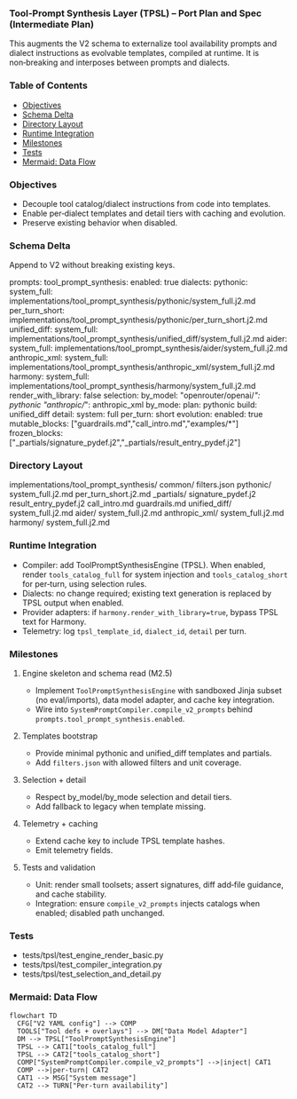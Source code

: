 ### Tool‑Prompt Synthesis Layer (TPSL) – Port Plan and Spec (Intermediate Plan)

This augments the V2 schema to externalize tool availability prompts and dialect instructions as evolvable templates, compiled at runtime. It is non‑breaking and interposes between prompts and dialects.

### Table of Contents
- [Objectives](#objectives)
- [Schema Delta](#schema-delta)
- [Directory Layout](#directory-layout)
- [Runtime Integration](#runtime-integration)
- [Milestones](#milestones)
- [Tests](#tests)
- [Mermaid: Data Flow](#mermaid-data-flow)

### Objectives
- Decouple tool catalog/dialect instructions from code into templates.
- Enable per‑dialect templates and detail tiers with caching and evolution.
- Preserve existing behavior when disabled.

### Schema Delta
Append to V2 without breaking existing keys.

prompts:
  tool_prompt_synthesis:
    enabled: true
    dialects:
      pythonic:
        system_full: implementations/tool_prompt_synthesis/pythonic/system_full.j2.md
        per_turn_short: implementations/tool_prompt_synthesis/pythonic/per_turn_short.j2.md
      unified_diff:
        system_full: implementations/tool_prompt_synthesis/unified_diff/system_full.j2.md
      aider:
        system_full: implementations/tool_prompt_synthesis/aider/system_full.j2.md
      anthropic_xml:
        system_full: implementations/tool_prompt_synthesis/anthropic_xml/system_full.j2.md
      harmony:
        system_full: implementations/tool_prompt_synthesis/harmony/system_full.j2.md
        render_with_library: false
    selection:
      by_model:
        "openrouter/openai/*": pythonic
        "anthropic/*": anthropic_xml
      by_mode:
        plan: pythonic
        build: unified_diff
    detail:
      system: full
      per_turn: short
    evolution:
      enabled: true
      mutable_blocks: ["guardrails.md","call_intro.md","examples/*"]
      frozen_blocks: ["_partials/signature_pydef.j2","_partials/result_entry_pydef.j2"]

### Directory Layout
implementations/tool_prompt_synthesis/
  common/
    filters.json
  pythonic/
    system_full.j2.md
    per_turn_short.j2.md
    _partials/
      signature_pydef.j2
      result_entry_pydef.j2
      call_intro.md
      guardrails.md
  unified_diff/
    system_full.j2.md
  aider/
    system_full.j2.md
  anthropic_xml/
    system_full.j2.md
  harmony/
    system_full.j2.md

### Runtime Integration
- Compiler: add ToolPromptSynthesisEngine (TPSL). When enabled, render `tools_catalog_full` for system injection and `tools_catalog_short` for per‑turn, using selection rules.
- Dialects: no change required; existing text generation is replaced by TPSL output when enabled.
- Provider adapters: if `harmony.render_with_library=true`, bypass TPSL text for Harmony.
- Telemetry: log `tpsl_template_id`, `dialect_id`, `detail` per turn.

### Milestones
1) Engine skeleton and schema read (M2.5)
   - Implement `ToolPromptSynthesisEngine` with sandboxed Jinja subset (no eval/imports), data model adapter, and cache key integration.
   - Wire into `SystemPromptCompiler.compile_v2_prompts` behind `prompts.tool_prompt_synthesis.enabled`.

2) Templates bootstrap
   - Provide minimal pythonic and unified_diff templates and partials.
   - Add `filters.json` with allowed filters and unit coverage.

3) Selection + detail
   - Respect by_model/by_mode selection and detail tiers.
   - Add fallback to legacy when template missing.

4) Telemetry + caching
   - Extend cache key to include TPSL template hashes.
   - Emit telemetry fields.

5) Tests and validation
   - Unit: render small toolsets; assert signatures, diff add‑file guidance, and cache stability.
   - Integration: ensure `compile_v2_prompts` injects catalogs when enabled; disabled path unchanged.

### Tests
- tests/tpsl/test_engine_render_basic.py
- tests/tpsl/test_compiler_integration.py
- tests/tpsl/test_selection_and_detail.py

### Mermaid: Data Flow
```mermaid
flowchart TD
  CFG["V2 YAML config"] --> COMP
  TOOLS["Tool defs + overlays"] --> DM["Data Model Adapter"]
  DM --> TPSL["ToolPromptSynthesisEngine"]
  TPSL --> CAT1["tools_catalog_full"]
  TPSL --> CAT2["tools_catalog_short"]
  COMP["SystemPromptCompiler.compile_v2_prompts"] -->|inject| CAT1
  COMP -->|per-turn| CAT2
  CAT1 --> MSG["System message"]
  CAT2 --> TURN["Per-turn availability"]
```




